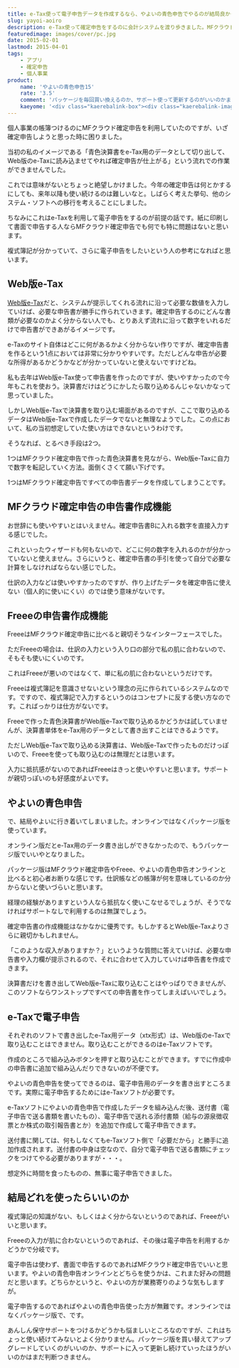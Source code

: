 ```yaml
---
title: e-Tax使って電子申告データを作成するなら、やよいの青色申告でやるのが結局良かった話
slug: yayoi-aoiro
description: e-Tax使って確定申告をするのに会計システムを渡り歩きました。MFクラウド確定申告、Freee、やよいの青色申告。電子申告するために、結局やよいに落ち着きました。確定申告機能を使ってみた感じを比較してみました。
featuredimage: images/cover/pc.jpg
date: 2015-02-01
lastmod: 2015-04-01
tags: 
    - アプリ
    - 確定申告
    - 個人事業
product:
    name: 'やよいの青色申告15'
    rate: '3.5'
    comment: 'パッケージを毎回買い換えるのか、サポート使って更新するのがいいのかまではまだなんとも言えない'
    kaeyome: '<div class="kaerebalink-box"><div class="kaerebalink-image"><a href="https://www.amazon.co.jp/exec/obidos/ASIN/B00OJNRSR2/illusionspace-22/ref=nosim/" rel="nofollow" target="_blank"><img src="https://ecx.images-amazon.com/images/I/51aAGI2h4EL._SL160_.jpg" style="border: none;" /></a></div><div class="kaerebalink-info"><div class="kaerebalink-name"><a href="https://www.amazon.co.jp/exec/obidos/ASIN/B00OJNRSR2/illusionspace-22/ref=nosim/" rel="nofollow" target="_blank">やよいの青色申告 15<新消費税対応版></a><div class="kaerebalink-powered-date">posted with <a href="https://kaereba.com" rel="nofollow" target="_blank">カエレバ</a></div></div><div class="kaerebalink-detail"> 弥生 2014-10-31    </div><div class="kaerebalink-link1"><div class="shoplinkamazon"><a href="https://www.amazon.co.jp/gp/search?keywords=%82%E2%82%E6%82%A2%82%CC%90%C2%90F%90%5C%8D%9015&__mk_ja_JP=%83J%83%5E%83J%83i&tag=illusionspace-22" rel="nofollow" target="_blank">Amazon</a></div><div class="shoplinkrakuten"><a href="https://hb.afl.rakuten.co.jp/hgc/0e95387f.f2aef20d.0e953880.25e412bd/?pc=http%3A%2F%2Fsearch.rakuten.co.jp%2Fsearch%2Fmall%2F%25E3%2582%2584%25E3%2582%2588%25E3%2581%2584%25E3%2581%25AE%25E9%259D%2592%25E8%2589%25B2%25E7%2594%25B3%25E5%2591%258A15%2F-%2Ff.1-p.1-s.1-sf.0-st.A-v.2%3Fx%3D0%26scid%3Daf_ich_link_urltxt%26m%3Dhttp%3A%2F%2Fm.rakuten.co.jp%2F" rel="nofollow" target="_blank">楽天市場</a></div><div class="shoplinkyahoo"><a href="https://ck.jp.ap.valuecommerce.com/servlet/referral?sid=3085416&pid=882193779&vc_url=http%3A%2F%2Fsearch.shopping.yahoo.co.jp%2Fsearch%3Fp%3D%25E3%2582%2584%25E3%2582%2588%25E3%2581%2584%25E3%2581%25AE%25E9%259D%2592%25E8%2589%25B2%25E7%2594%25B3%25E5%2591%258A15" rel="nofollow"  target="_blank">Yahooショッピング<img src="https://ad.jp.ap.valuecommerce.com/servlet/gifbanner?sid=3085416&pid=882193779" height="1" width="1" border="0"></a></div></div></div><div class="booklink-footer" style="clear: left"></div></div>'
---
```


個人事業の帳簿つけるのにMFクラウド確定申告を利用していたのですが、いざ確定申告しようと思った時に困りました。

当初の私のイメージである「青色決算書をe-Tax用のデータとして切り出して、Web版のe-Taxに読み込ませてやれば確定申告が仕上がる」という流れでの作業ができませんでした。

これでは意味がないとちょっと絶望しかけました。今年の確定申告は何とかするにしても、来年以降も使い続けるのは難しいなと。しばらく考えた挙句、他のシステム・ソフトへの移行を考えることにしました。

ちなみにこれはe-Taxを利用して電子申告をするのが前提の話です。紙に印刷して書面で申告する人ならMFクラウド確定申告でも何でも特に問題はないと思います。

複式簿記が分かっていて、さらに電子申告をしたいという人の参考になればと思います。

## Web版e-Tax

<a href="https://www.e-tax.nta.go.jp/">Web版e-Tax</a>だと、システムが提示してくれる流れに沿って必要な数値を入力していけば、必要な申告書が勝手に作られていきます。確定申告するのにどんな書類が必要なのかよく分からない人でも、とりあえず流れに沿って数字をいれるだけで申告書ができあがるイメージです。

e-Taxのサイト自体はどこに何があるかよく分からない作りですが、確定申告書を作るという1点においては非常に分かりやすいです。ただしどんな申告が必要な所得があるかどうかなどが分かっていないと使えないですけどね。

私も去年はWeb版e-Tax使って申告書を作ったのですが、使いやすかったので今年もこれを使おう。決算書だけはどうにかしたら取り込めるんじゃないかなって思っていました。

しかしWeb版e-Taxで決算書を取り込む場面があるのですが、ここで取り込めるデータはWeb版e-Taxで作成したデータでないと無理なようでした。この点において、私の当初想定していた使い方はできないというわけです。

そうなれば、とるべき手段は2つ。

1つはMFクラウド確定申告で作った青色決算書を見ながら、Web版e-Taxに自力で数字を転記していく方法。面倒くさくて願い下げです。

1つはMFクラウド確定申告ですべての申告書データを作成してしまうことです。


## MFクラウド確定申告の申告書作成機能


お世辞にも使いやすいとはいえません。確定申告書Bに入れる数字を直接入力する感じでした。

これといったウィザードも何もないので、どこに何の数字を入れるのかが分かっていないと使えません。さらにいうと、確定申告書の手引を使って自分で必要な計算をしなければならない感じでした。

仕訳の入力などは使いやすかったのですが、作り上げたデータを確定申告に使えない（個人的に使いにくい）のでは使う意味がないです。


## Freeeの申告書作成機能


FreeeはMFクラウド確定申告に比べると親切そうなインターフェースでした。

ただFreeeの場合は、仕訳の入力という入り口の部分で私の肌に合わないので、そもそも使いにくいのです。

これはFreeeが悪いのではなくて、単に私の肌に合わないというだけです。

Freeeは複式簿記を意識させないという理念の元に作られているシステムなのです。ですので、複式簿記で入力するというのはコンセプトに反する使い方なのです。こればっかりは仕方がないです。

Freeeで作った青色決算書がWeb版e-Taxで取り込めるかどうかは試していませんが、決算書単体をe-Tax用のデータとして書き出すことはできるようです。

ただしWeb版e-Taxで取り込める決算書は、Web版e-Taxで作ったものだけっぽいので、Freeeを使っても取り込むのは無理だとは思います。

入力に抵抗感がないのであればFreeeはきっと使いやすいと思います。サポートが親切っぽいのも好感度がよいです。


## やよいの青色申告


で、結局やよいに行き着いてしまいました。オンラインではなくパッケージ版を使っています。

オンライン版だとe-Tax用のデータ書き出しができなかったので、もうパッケージ版でいいやとなりました。

パッケージ版はMFクラウド確定申告やFreee、やよいの青色申告オンラインと比べると初心者お断りな感じです。仕訳帳などの帳簿が何を意味しているのか分からないと使いづらいと思います。

経理の経験がありますという人なら抵抗なく使いこなせるでしょうが、そうでなければサポートなしで利用するのは無謀でしょう。

確定申告書の作成機能はなかなかに優秀です。もしかするとWeb版e-Taxよりさらに親切かもしれません。

「このような収入がありますか？」というような質問に答えていけば、必要な申告書や入力欄が提示されるので、それに合わせて入力していけば申告書を作成できます。

決算書だけを書き出してWeb版e-Taxに取り込むことはやっぱりできませんが、このソフトならワンストップですべての申告書を作ってしまえばいいでしょう。


## e-Taxで電子申告


それぞれのソフトで書き出したe-Tax用データ（xtx形式）は、Web版のe-Taxで取り込むことはできません。取り込むことができるのはe-Taxソフトです。

作成のところで組み込みボタンを押すと取り込むことができます。すでに作成中の申告書に追加で組み込んだりできないのが不便です。

やよいの青色申告を使ってできるのは、電子申告用のデータを書き出すところまです。実際に電子申告するためにはe-Taxソフトが必要です。

e-Taxソフトにやよいの青色申告で作成したデータを組み込んだ後、送付書（電子申告で送る書類を書いたもの）、電子申告で送れる添付書類（給与の源泉徴収票とか株式の取引報告書とか）を追加で作成して電子申告できます。

送付書に関しては、何もしなくてもe-Taxソフト側で「必要だから」と勝手に追加作成されます。送付書の中身は空なので、自分で電子申告で送る書類にチェックをつけてやる必要がありますが・・・。

想定外に時間を食ったものの、無事に電子申告できました。


## 結局どれを使ったらいいのか


複式簿記の知識がない、もしくはよく分からないというのであれば、Freeeがいいと思います。

Freeeの入力が肌に合わないというのであれば、その後は電子申告を利用するかどうかで分岐です。

電子申告は使わず、書面で申告するのであればMFクラウド確定申告でいいと思います。やよいの青色申告オンラインとどちらを使うかは、これまた好みの問題だと思います。どちらかというと、やよいの方が業務寄りのような気もしますが。

電子申告するのであればやよいの青色申告使った方が無難です。オンラインではなくパッケージ版で、です。

あんしん保守サポートをつけるかどうかも悩ましいところなのですが、これはちょっと使い続けてみないとよく分かりません。パッケージ版を買い替えてアップグレードしていくのがいいのか、サポートに入って更新し続けていったほうがいいのかはまだ判断つきません。
